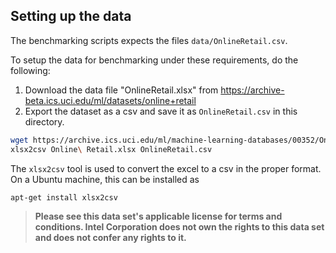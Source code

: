 ## Setting up the data

The benchmarking scripts expects the files `data/OnlineRetail.csv`.

To setup the data for benchmarking under these requirements, do the following:

1. Download the data file "OnlineRetail.xlsx" from https://archive-beta.ics.uci.edu/ml/datasets/online+retail
2. Export the dataset as a csv and save it as `OnlineRetail.csv` in this directory.

```bash
wget https://archive.ics.uci.edu/ml/machine-learning-databases/00352/Online%20Retail.xlsx
xlsx2csv Online\ Retail.xlsx OnlineRetail.csv
```

The `xlsx2csv` tool is used to convert the excel to a csv in the proper format.  On a Ubuntu machine, this can be installed as 

```bash
apt-get install xlsx2csv
```

> **Please see this data set's applicable license for terms and conditions. Intel Corporation does not own the rights to this data set and does not confer any rights to it.**
